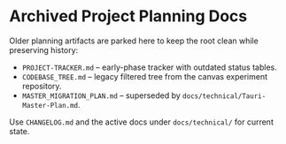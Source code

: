 # Archived Project Planning Docs

Older planning artifacts are parked here to keep the root clean while preserving history:

- `PROJECT-TRACKER.md` – early-phase tracker with outdated status tables.
- `CODEBASE_TREE.md` – legacy filtered tree from the canvas experiment repository.
- `MASTER_MIGRATION_PLAN.md` – superseded by `docs/technical/Tauri-Master-Plan.md`.

Use `CHANGELOG.md` and the active docs under `docs/technical/` for current state.
